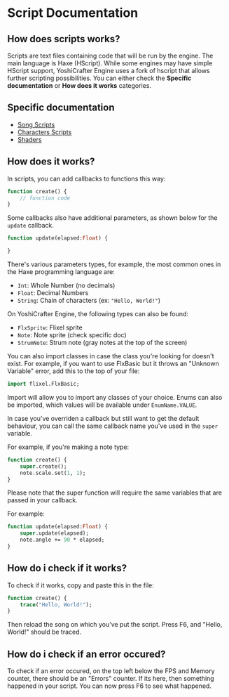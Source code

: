 # Script Documentation
## __How does scripts works?__

Scripts are text files containing code that will be run by the engine. The main language is Haxe (HScript).
While some engines may have simple HScript support, YoshiCrafter Engine uses a fork of hscript that allows further scripting possibilities.
You can either check the **Specific documentation** or **How does it works** categories.

## Specific documentation
- [Song Scripts](SongScripts.md)
- [Characters Scripts](CharacterScript.md)
- [Shaders](Shaders.md)

## How does it works?
In scripts, you can add callbacks to functions this way:
```haxe
function create() {
    // function code
}
```

Some callbacks also have additional parameters, as shown below for the `update` callback.
```haxe
function update(elapsed:Float) {

}
```
There's various parameters types, for example, the most common ones in the Haxe programming language are:
- `Int`: Whole Number (no decimals)
- `Float`: Decimal Numbers
- `String`: Chain of characters (ex: `"Hello, World!"`)

On YoshiCrafter Engine, the following types can also be found:
- `FlxSprite`: Flixel sprite
- `Note`: Note sprite (check specific doc)
- `StrumNote`: Strum note (gray notes at the top of the screen)

You can also import classes in case the class you're looking for doesn't exist.
For example, if you want to use FlxBasic but it throws an "Unknown Variable" error, add this to the top of your file:

```haxe
import flixel.FlxBasic;
```

Import will allow you to import any classes of your choice. Enums can also be imported, which values will be available under `EnumName.VALUE`.

In case you've overriden a callback but still want to get the default behaviour, you can call the same callback name you've used in the `super` variable.

For example, if you're making a note type:
```haxe
function create() {
    super.create();
    note.scale.set(1, 1);    
}
```

Please note that the super function will require the same variables that are passed in your callback.

For example:

```haxe
function update(elapsed:Float) {
    super.update(elapsed);
    note.angle += 90 * elapsed;
}
```

## How do i check if it works?

To check if it works, copy and paste this in the file:

```haxe
function create() {
    trace("Hello, World!");
}
```

Then reload the song on which you've put the script. Press F6, and "Hello, World!" should be traced.

## How do i check if an error occured?

To check if an error occured, on the top left below the FPS and Memory counter, there should be an "Errors" counter. If its here, then something happened in your script.
You can now press F6 to see what happened.